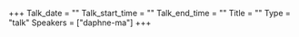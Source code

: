 +++
Talk_date = ""
Talk_start_time = ""
Talk_end_time = ""
Title = ""
Type = "talk"
Speakers = ["daphne-ma"]
+++


